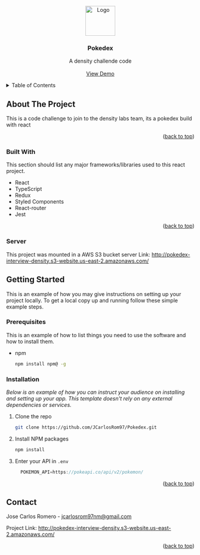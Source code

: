 <!-- Improved compatibility of back to top link: See: https://github.com/othneildrew/Best-README-Template/pull/73 -->



<!-- PROJECT LOGO -->
<br />
<div align="center">
  <a href="https://github.com/othneildrew/Best-README-Template">
    <img src="https://github.com/JCarlosRom97/Pokedex/assets/129795849/0dabc487-7afa-4ff6-a817-4ded0fa5c2ee" alt="Logo" width="80" height="80">
  </a>

  <h3 align="center">Pokedex</h3>

  <p align="center">
    A density challende code
    <br />
    <br />
    <a href="http://pokedex-interview-density.s3-website.us-east-2.amazonaws.com/">View Demo</a>
  </p>
</div>



<!-- TABLE OF CONTENTS -->
<details>
  <summary>Table of Contents</summary>
  <ol>
    <li>
      <a href="#about-the-project">About The Project</a>
      <ul>
        <li><a href="#built-with">Built With</a></li>
      </ul>
    </li>
    <li>
      <a href="#getting-started">Getting Started</a>
      <ul>
        <li><a href="#prerequisites">Prerequisites</a></li>
        <li><a href="#installation">Installation</a></li>
      </ul>
    </li>
    <li><a href="#contact">Contact</a></li>

  </ol>
</details>



<!-- ABOUT THE PROJECT -->
## About The Project

This is a code challenge to join to the density labs team, its a pokedex build with react


<p align="right">(<a href="#readme-top">back to top</a>)</p>



### Built With

This section should list any major frameworks/libraries used to this react project.


* React
* TypeScript
* Redux
* Styled Components
* React-router
* Jest

<p align="right">(<a href="#readme-top">back to top</a>)</p>

### Server

This project was mounted in a AWS S3 bucket server
Link: http://pokedex-interview-density.s3-website.us-east-2.amazonaws.com/

<!-- GETTING STARTED -->
## Getting Started

This is an example of how you may give instructions on setting up your project locally.
To get a local copy up and running follow these simple example steps.

### Prerequisites

This is an example of how to list things you need to use the software and how to install them.
* npm
  ```sh
  npm install npm@ -g
  ```

### Installation

_Below is an example of how you can instruct your audience on installing and setting up your app. This template doesn't rely on any external dependencies or services._

1. Clone the repo
   ```sh
   git clone https://github.com/JCarlosRom97/Pokedex.git
   ```
2. Install NPM packages
   ```sh
   npm install
   ```
3. Enter your API in `.env`
   ```js
     POKEMON_API=https://pokeapi.co/api/v2/pokemon/
   ```

<p align="right">(<a href="#readme-top">back to top</a>)</p>


<!-- CONTACT -->
## Contact

Jose Carlos Romero - jcarlosrom97nm@gmail.com

Project Link: http://pokedex-interview-density.s3-website.us-east-2.amazonaws.com/

<p align="right">(<a href="#readme-top">back to top</a>)</p>



